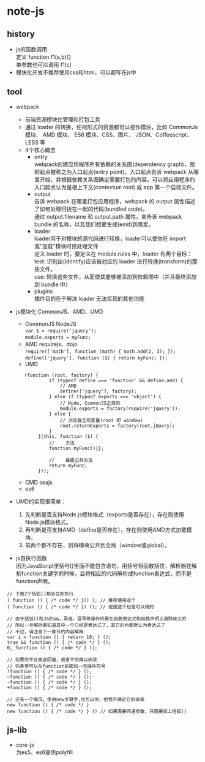 # note-js

## history
- js的函数调用  
定义 function f1(a,b){}  
单参数也可以调用 f1(c)  
- 模块化开发不推荐使用css和html，可以都写在js中

## tool

- webpack
    - 前端资源模块化管理和打包工具  
    - 通过 loader 的转换，任何形式的资源都可以视作模块，比如 CommonJs 模块、 AMD 模块、 ES6 模块、CSS、图片、 JSON、Coffeescript、 LESS 等
    - 4个核心概念
        - entry  
        webpack创建应用程序所有依赖的关系图(dependency graph)，图的起点被称之为入口起点(entry point)。入口起点告诉 webpack 从哪里开始，并根据依赖关系图确定需要打包的内容。可以将应用程序的入口起点认为是根上下文(contextual root) 或 app 第一个启动文件。
        - output  
        告诉 webpack 在哪里打包应用程序，webpack 的 output 属性描述了如何处理归拢在一起的代码(bundled code)。  
        通过 output.filename 和 output.path 属性，来告诉 webpack bundle 的名称，以及我们想要生成(emit)到哪里。
        - loader  
        loader用于对模块的源代码进行转换，loader可以使你在 import 或"加载"模块时预处理文件      
        定义 loader 时，要定义在 module.rules 中，loader 有两个目标：          
        test: 识别出(identify)应该被对应的 loader 进行转换(transform)的那些文件。  
        use: 转换这些文件，从而使其能够被添加到依赖图中（并且最终添加到 bundle 中）
        - plugins  
        插件目的在于解决 loader 无法实现的其他功能
        
    

- js模块化 CommonJS、AMD、UMD  
    - CommonJS NodeJS  
    `var $ = require('jquery');`   
    `module.exports = myFunc;`   
    - AMD requirejs、dojo   
    `require(['math'], function (math) { math.add(2, 3); });`  
    `define(['jquery'], function ($) { return myFunc; });`  
    - UMD  
    ```
       (function (root, factory) {
                if (typeof define === 'function' && define.amd) {
                    // AMD
                    define(['jquery'], factory);
                } else if (typeof exports === 'object') {
                    // Node, CommonJS之类的
                    module.exports = factory(require('jquery'));
                } else {
                    // 浏览器全局变量(root 即 window)
                    root.returnExports = factory(root.jQuery);
                }
            }(this, function ($) {
                //    方法
                function myFunc(){};
    
                //    暴露公共方法
                return myFunc;
            }));
    ```
    - CMD seajs
    - es6
    
- UMD的实现很简单： 
 
    1. 先判断是否支持Node.js模块格式（exports是否存在），存在则使用Node.js模块格式。
    2. 再判断是否支持AMD（define是否存在），存在则使用AMD方式加载模块。
    3. 前两个都不存在，则将模块公开到全局（window或global）。

- js自执行函数  
因为JavaScript里括号()里面不能包含语句，用括号将函数括住，解析器在解析function关键字的时候，会将相应的代码解析成function表达式，而不是function声明。
```
// 下面2个括弧()都会立即执行
( function () { /* code */ }() ); // 推荐使用这个  
( function () { /* code */ }) (); // 但是这个也是可以用的  

// 由于括弧()和JS的&&，异或，逗号等操作符是在函数表达式和函数声明上消除歧义的
// 所以一旦解析器知道其中一个已经是表达式了，其它的也都默认为表达式了
// 不过，请注意下一章节的内容解释
var i = function () { return 10; } ();
true && function () { /* code */ } ();
0, function () { /* code */ } ();

// 如果你不在意返回值，或者不怕难以阅读
// 你甚至可以在function前面加一元操作符号
!function () { /* code */ } ();
~function () { /* code */ } ();
-function () { /* code */ } ();
+function () { /* code */ } ();

// 还有一个情况，使用new关键字,也可以用，但我不确定它的效率
new function () { /* code */ }
new function () { /* code */ } () // 如果需要传递参数，只需要加上括弧()
```

## js-lib
- core-js  
为es5、es6提供polyfill
